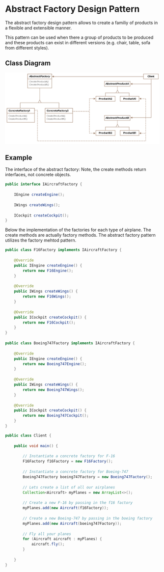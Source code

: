 # Abstract Factory Design Pattern

The abstract factory design pattern allows to create a familiy of products
in a flexible and extensible manner.

This pattern can be used when there a group of products to be produced and
these products can exist in different versions (e.g. chair, table, sofa from
different styles).

## Class Diagram

![Abstract Factory Class Diagram](abstract_factory_class_diagram.png)

## Example

The interface of the abstract factory:
Note, the create methods return interfaces, not concrete objects.
```Java
public interface IAircraftFactory {

    IEngine createEngine();

    IWings createWings();

    ICockpit createCockpit();
}
```

Below the implementation of the factories for each type of
airplane. The create methods are actually factory methods. The
abstract factory pattern utilizes the factory mehtod pattern.
```Java
public class F16Factory implements IAircraftFactory {

    @Override
    public IEngine createEngine() {
        return new F16Engine();
    }

    @Override
    public IWings createWings() {
        return new F16Wings();
    }

    @Override
    public ICockpit createCockpit() {
        return new F16Cockpit();
    }
}

public class Boeing747Factory implements IAircraftFactory {

    @Override
    public IEngine createEngine() {
        return new Boeing747Engine();
    }

    @Override
    public IWings createWings() {
        return new Boeing747Wings();
    }

    @Override
    public ICockpit createCockpit() {
        return new Boeing747Cockpit();
    }
}
```

```Java
public class Client {

    public void main() {

        // Instantiate a concrete factory for F-16
        F16Factory f16Factory = new F16Factory();

        // Instantiate a concrete factory for Boeing-747
        Boeing747Factory boeing747Factory = new Boeing747Factory();

        // Lets create a list of all our airplanes
        Collection<Aircraft> myPlanes = new ArrayList<>();

        // Create a new F-16 by passing in the f16 factory
        myPlanes.add(new Aircraft(f16Factory));

        // Create a new Boeing-747 by passing in the boeing factory
        myPlanes.add(new Aircraft(boeing747Factory));

        // Fly all your planes
        for (Aircraft aircraft : myPlanes) {
            aircraft.fly();
        }

    }
}
```
